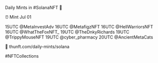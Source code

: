 Daily Mints in #SolanaNFT 🚀

⏰ Mint Jul 01

15UTC @MetaInvestAdv
16UTC @MetafigzNFT
16UTC @HellWarriorsNFT
16UTC @WhatTheFoxNFT_
19UTC @TheDnkyRichards
19UTC @TrippyMouseNFT
19UTC @cyber_pharmacy
20UTC @AncientMetaCats

🔗 thunft.com/daily-mints/solana

#NFTCollections